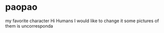# paopao
my favorite character
Hi Humans
I would like to change it
some pictures of them is uncorresponda

